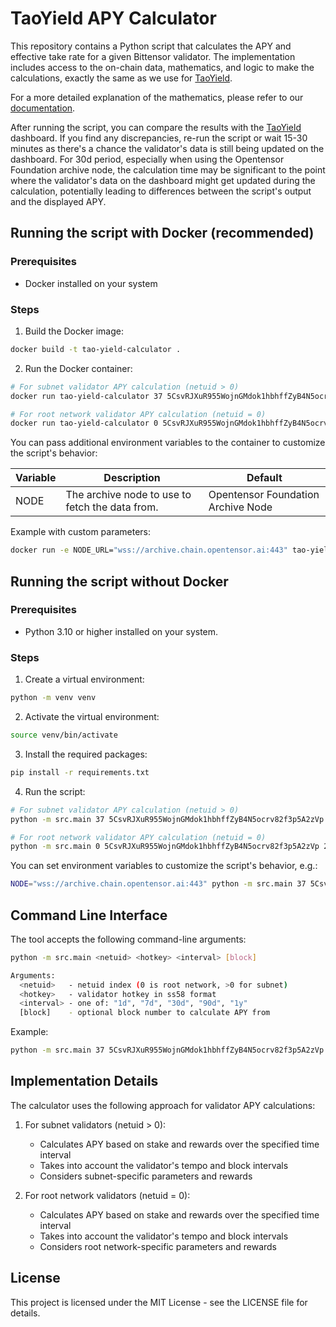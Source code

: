 # TaoYield APY Calculator

This repository contains a Python script that calculates the APY and effective take rate for a given Bittensor validator. The implementation includes access to the on-chain data, mathematics, and logic to make the calculations, exactly the same as we use for [TaoYield](https://taoyield.com).

For a more detailed explanation of the mathematics, please refer to our [documentation](https://taoyield.com/docs).

After running the script, you can compare the results with the [TaoYield](https://taoyield.com) dashboard. If you find any discrepancies, re-run the script or wait 15-30 minutes as there's a chance the validator's data is still being updated on the dashboard. For 30d period, especially when using the Opentensor Foundation archive node, the calculation time may be significant to the point where the validator's data on the dashboard might get updated during the calculation, potentially leading to differences between the script's output and the displayed APY.

## Running the script with Docker (recommended)

### Prerequisites

- Docker installed on your system

### Steps

1. Build the Docker image:

```bash
docker build -t tao-yield-calculator .
```

2. Run the Docker container:

```bash
# For subnet validator APY calculation (netuid > 0)
docker run tao-yield-calculator 37 5CsvRJXuR955WojnGMdok1hbhffZyB4N5ocrv82f3p5A2zVp 24h

# For root network validator APY calculation (netuid = 0)
docker run tao-yield-calculator 0 5CsvRJXuR955WojnGMdok1hbhffZyB4N5ocrv82f3p5A2zVp 24h
```

You can pass additional environment variables to the container to customize the script's behavior:

| Variable | Description | Default |
|----------|-------------|---------|
| NODE | The archive node to use to fetch the data from. | Opentensor Foundation Archive Node |

Example with custom parameters:

```bash
docker run -e NODE_URL="wss://archive.chain.opentensor.ai:443" tao-yield-calculator 37 5CsvRJXuR955WojnGMdok1hbhffZyB4N5ocrv82f3p5A2zVp 24h
```

## Running the script without Docker

### Prerequisites

- Python 3.10 or higher installed on your system.

### Steps

1. Create a virtual environment:

```bash
python -m venv venv
```

2. Activate the virtual environment:

```bash
source venv/bin/activate
```

3. Install the required packages:

```bash
pip install -r requirements.txt
```

4. Run the script:

```bash
# For subnet validator APY calculation (netuid > 0)
python -m src.main 37 5CsvRJXuR955WojnGMdok1hbhffZyB4N5ocrv82f3p5A2zVp 24h

# For root network validator APY calculation (netuid = 0)
python -m src.main 0 5CsvRJXuR955WojnGMdok1hbhffZyB4N5ocrv82f3p5A2zVp 24h
```

You can set environment variables to customize the script's behavior, e.g.:

```bash
NODE="wss://archive.chain.opentensor.ai:443" python -m src.main 37 5CsvRJXuR955WojnGMdok1hbhffZyB4N5ocrv82f3p5A2zVp 24h
```

## Command Line Interface

The tool accepts the following command-line arguments:

```bash
python -m src.main <netuid> <hotkey> <interval> [block]

Arguments:
  <netuid>   - netuid index (0 is root network, >0 for subnet)
  <hotkey>   - validator hotkey in ss58 format
  <interval> - one of: "1d", "7d", "30d", "90d", "1y"
  [block]    - optional block number to calculate APY from
```

Example:

```bash
python -m src.main 37 5CsvRJXuR955WojnGMdok1hbhffZyB4N5ocrv82f3p5A2zVp 24h
```

## Implementation Details

The calculator uses the following approach for validator APY calculations:

1. For subnet validators (netuid > 0):
   - Calculates APY based on stake and rewards over the specified time interval
   - Takes into account the validator's tempo and block intervals
   - Considers subnet-specific parameters and rewards

2. For root network validators (netuid = 0):
   - Calculates APY based on stake and rewards over the specified time interval
   - Takes into account the validator's tempo and block intervals
   - Considers root network-specific parameters and rewards

## License

This project is licensed under the MIT License - see the LICENSE file for details.
